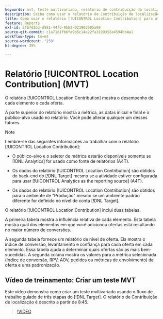 ```yaml
---
keywords: mvt, teste multivariado, relatório de contribuição da localização
description: Saiba como usar o relatório de Contribuição de localização para atividades do Adobe [!DNL Target] [!UICONTROL Experience Targeting] que mostram o desempenho de cada elemento e cada oferta.
title: Como usar o relatório [!UICONTROL Location Contribution] para atividades [!UICONTROL Multivariate Test]?
feature: Reports
exl-id: 2fb7d2b3-d981-44fd-9bb2-021903605a09
source-git-commit: c1a71d1fb6fa9b5c14e22fa3199358a4594bb4a1
workflow-type: tm+mt
source-wordcount: '259'
ht-degree: 35%

---
```


# Relatório [!UICONTROL Location Contribution] (MVT)

O relatório [!UICONTROL Location Contribution] mostra o desempenho de cada elemento e cada oferta.

A parte superior do relatório mostra a métrica, as datas inicial e final e o público-alvo usado no relatório. Você pode alterar qualquer um desses fatores.

>[!NOTE]
>
>Lembre-se das seguintes informações ao trabalhar com o relatório [!UICONTROL Location Contribution]:
>
>* O público-alvo e o seletor de métrica estarão disponíveis somente se [!DNL Analytics] for usado como fonte de relatórios (A4T).
>
>* Os dados do relatório [!UICONTROL Location Contribution] são obtidos do back-end do [!DNL Target] mesmo se a atividade estiver configurada para usar [!UICONTROL Analytics as the reporting source] (A4T).
>
>* Os dados do relatório [!UICONTROL Location Contribution] são obtidos para o ambiente de &quot;Produção&quot; mesmo se um ambiente padrão diferente for definido no nível de conta [!DNL Target].

O relatório [!UICONTROL Location Contribution] inclui duas tabelas.

A primeira tabela mostra a influência relativa de cada elemento. Esta tabela mostra qual dos elementos em que você adicionou ofertas está resultando no maior número de conversões.

A segunda tabela fornece um relatório de nível de oferta. Ela mostra o índice de conversão, levantamento e confiança para cada oferta em cada elemento. Essa tabela ajuda a determinar quais ofertas são as mais bem-sucedidas. A segunda coluna mostra os valores para a métrica selecionada (índice de conversão, RPV, AOV, pedidos ou métricas de envolvimento) da oferta e uma padronização.

## Vídeo de treinamento: Criar um teste MVT

Este vídeo demonstra como criar um teste multivariado usando o fluxo de trabalho guiado de três etapas do [!DNL Target]. O relatório de Contribuição de localização é descrito a partir de 8:45.

>[!VIDEO](https://video.tv.adobe.com/v/30985?captions=por_br)
